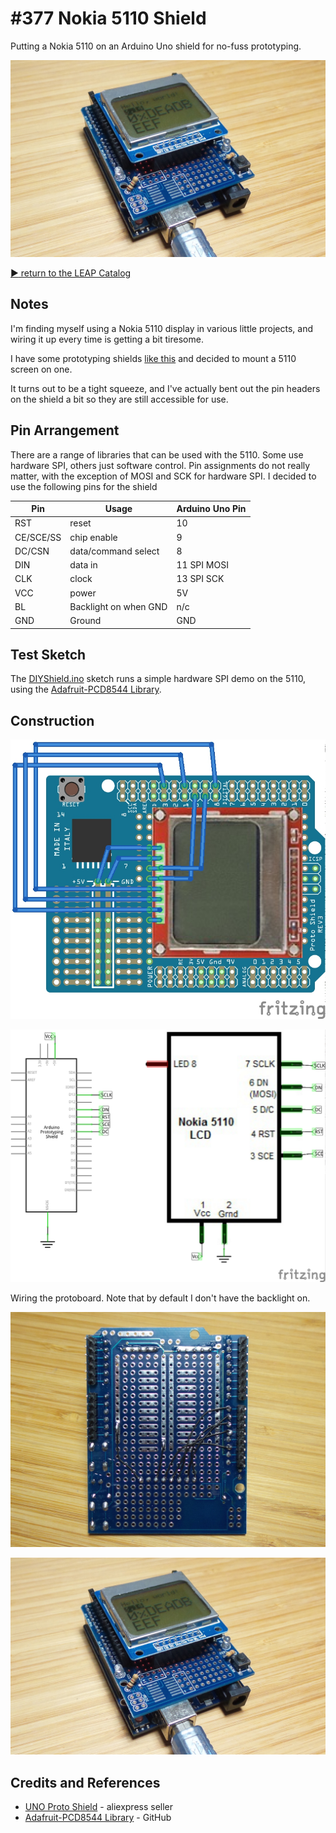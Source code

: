 # #377 Nokia 5110 Shield

Putting a Nokia 5110 on an Arduino Uno shield for no-fuss prototyping.

![Build](./assets/DIYShield_build.jpg?raw=true)

[:arrow_forward: return to the LEAP Catalog](https://leap.tardate.com)

## Notes

I'm finding myself using a Nokia 5110 display in various little projects, and wiring it up
every time is getting a bit tiresome.

I have some prototyping shields
[like this](https://www.aliexpress.com/item/Free-Shipping-UNO-Proto-Shield-prototype-expansion-board-with-SYB-170-mini-bread-board-based-For/32502867722.html)
and decided to mount a 5110 screen on one.

It turns out to be a tight squeeze, and I've actually bent out the pin headers on the shield a bit so they are still accessible for use.

## Pin Arrangement

There are a range of libraries that can be used with the 5110. Some use hardware SPI, others just software control.
Pin assignments do not really matter, with the exception of MOSI and SCK for hardware SPI.
I decided to use the following pins for the shield

| Pin       | Usage                 | Arduino Uno Pin |
|-----------|-----------------------|-----------------|
| RST       | reset                 | 10              |
| CE/SCE/SS | chip enable           | 9               |
| DC/CSN    | data/command select   | 8               |
| DIN       | data in               | 11 SPI MOSI     |
| CLK       | clock                 | 13 SPI SCK      |
| VCC       | power                 | 5V              |
| BL        | Backlight on when GND | n/c             |
| GND       | Ground                | GND             |

## Test Sketch

The [DIYShield.ino](./DIYShield.ino) sketch runs a simple hardware SPI demo on the 5110, using the
[Adafruit-PCD8544 Library](https://github.com/adafruit/Adafruit-PCD8544-Nokia-5110-LCD-library).

## Construction

![Breadboard](./assets/DIYShield_bb.jpg?raw=true)

![Schematic](./assets/DIYShield_schematic.jpg?raw=true)

Wiring the protoboard. Note that by default I don't have the backlight on.

![DIYShield_wiring](./assets/DIYShield_wiring.jpg?raw=true)

![Build](./assets/DIYShield_build.jpg?raw=true)

## Credits and References
* [UNO Proto Shield](https://www.aliexpress.com/item/Free-Shipping-UNO-Proto-Shield-prototype-expansion-board-with-SYB-170-mini-bread-board-based-For/32502867722.html) - aliexpress seller
* [Adafruit-PCD8544 Library](https://github.com/adafruit/Adafruit-PCD8544-Nokia-5110-LCD-library) - GitHub
